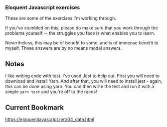 ### Eloquent Javascript exercises

These are some of the exercises I'm working through.

If you've stumbled on this, please do make sure that you work through the problems yourself -- the struggles you face is what enables you to learn.

Nevertheless, this may be of benefit to some, and is of immense benefit to myself. These answers are by no means model answers.

## Notes

I like writing code with test. I've used Jest to help out. First you will need to download and install Yarn. And after that, you will need to install jest - again, this can be done using yarn. You can then write the test and run it with a simple `yarn test` and you're off to the races!

## Current Bookmark

https://eloquentjavascript.net/04_data.html

